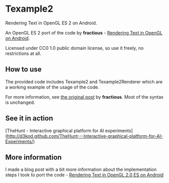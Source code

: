 Texample2
=========

Rendering Text in OpenGL ES 2 on Android.

An OpenGL ES 2 port of the code by **fractious** - [Rendering Text in OpenGL on Android](http://fractiousg.blogspot.com/2012/04/rendering-text-in-opengl-on-android.html).

Licensed under CC0 1.0 public domain license, so use it freely, no restrictions at all.

How to use
----------

The provided code includes Texample2 and Texample2Renderer which are a working example of the usage of the code. 

For more information, see [the original post](http://fractiousg.blogspot.com/2012/04/rendering-text-in-opengl-on-android.html) by **fractious**. Most of the syntax is unchanged.

See it in action
----------------
[TheHunt - Interactive graphical platform for AI experiments]  (http://d3kod.github.com/TheHunt---Interactive-graphical-platform-for-AI-Experiments/)

More information
---------------
I made a blog post with a bit more information about the implementation steps I took to port the code - [Rendering Text in OpenGL 2.0 ES on Android](http://primalpond.wordpress.com/2013/02/26/rendering-text-in-opengl-2-0-es-on-android/)
